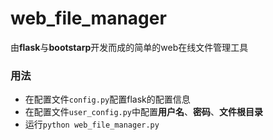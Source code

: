 # web_file_manager
由**flask**与**bootstarp**开发而成的简单的web在线文件管理工具

### 用法
+ 在配置文件`config.py`配置flask的配置信息
+ 在配置文件`user_config.py`中配置**用户名**、**密码**、**文件根目录**
+ 运行`python web_file_manager.py`

